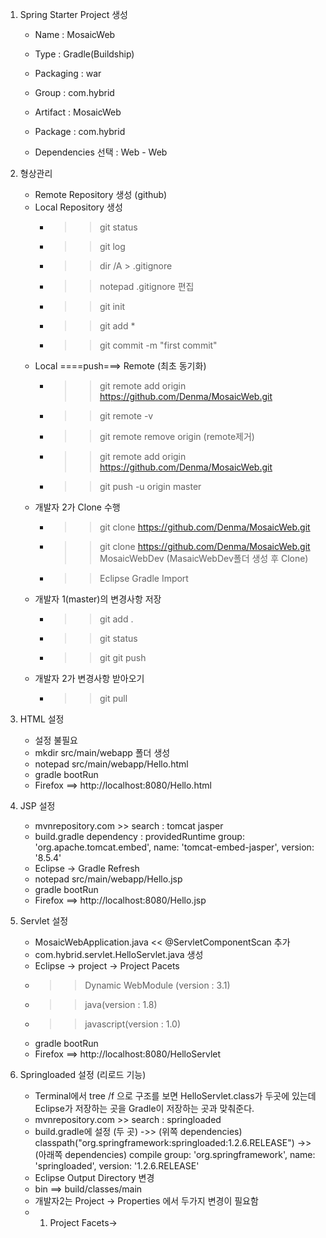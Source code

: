 
1. Spring Starter Project 생성

   - Name : MosaicWeb
   - Type : Gradle(Buildship)
   - Packaging : war
   - Group : com.hybrid
   - Artifact : MosaicWeb
   - Package : com.hybrid
   
   - Dependencies 선택 : Web - Web
2. 형상관리

   - Remote Repository 생성 (github)
   - Local Repository 생성
      - >> git status
      - >> git log
      - >> dir /A > .gitignore
      - >> notepad .gitignore 편집
      - >> git init
      - >> git add *
      - >> git commit -m "first commit" 
   - Local ====push===> Remote (최초 동기화)
      - >> git remote add origin https://github.com/Denma/MosaicWeb.git
      - >> git remote -v
      - >> git remote remove origin (remote제거)
      - >> git remote add origin https://github.com/Denma/MosaicWeb.git
      - >> git push -u origin master
   - 개발자 2가 Clone 수행
      - >> git clone https://github.com/Denma/MosaicWeb.git
      - >> git clone https://github.com/Denma/MosaicWeb.git MosaicWebDev (MasaicWebDev폴더 생성 후 Clone)
      - >> Eclipse Gradle Import      
   - 개발자 1(master)의 변경사항 저장
      - >> git add .
      - >> git status
      - >> git git push
   - 개발자 2가 변경사항 받아오기
      - >> git pull
      
3. HTML 설정

   - 설정 불필요
   - mkdir src/main/webapp 폴더 생성
   - notepad src/main/webapp/Hello.html
   - gradle bootRun 
   - Firefox ==> http://localhost:8080/Hello.html
      
4. JSP 설정

   - mvnrepository.com  >> search : tomcat jasper
   - build.gradle dependency : providedRuntime group: 'org.apache.tomcat.embed', name: 'tomcat-embed-jasper', version: '8.5.4'
   - Eclipse -> Gradle Refresh
   - notepad src/main/webapp/Hello.jsp
   - gradle bootRun
   - Firefox ==> http://localhost:8080/Hello.jsp
   
5. Servlet 설정   
   
   - MosaicWebApplication.java << @ServletComponentScan 추가
   - com.hybrid.servlet.HelloServlet.java 생성
   - Eclipse -> project -> Project Pacets 
   - >> Dynamic WebModule (version : 3.1)
   - >> java(version : 1.8)
   - >> javascript(version : 1.0)
   - gradle bootRun
   - Firefox ==> http://localhost:8080/HelloServlet
   
6. Springloaded 설정 (리로드 기능)
   
   - Terminal에서 tree /f 으로 구조를 보면 HelloServlet.class가 두곳에 있는데 Eclipse가 저장하는 곳을 Gradle이 저장하는 곳과 맞춰준다.
   - mvnrepository.com >> search : springloaded
   - build.gradle에 설정 (두 곳)
   ->> (위쪽 dependencies) classpath("org.springframework:springloaded:1.2.6.RELEASE") 
   ->> (아래쪽 dependencies) compile group: 'org.springframework', name: 'springloaded', version: '1.2.6.RELEASE'
   - Eclipse Output Directory 변경
   -    bin ==> build/classes/main
   - 개발자2는 Project -> Properties 에서 두가지 변경이 필요함
   - 1. Project Facets-> 
   
   
   